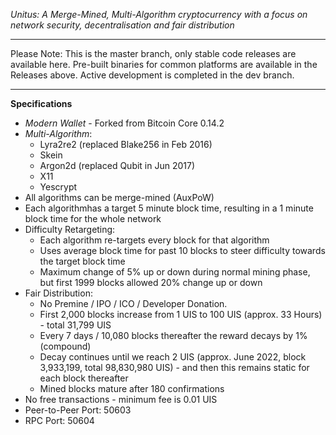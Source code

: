 *Unitus: A Merge-Mined, Multi-Algorithm cryptocurrency with a focus on network security, decentralisation and fair distribution*

---

Please Note: This is the master branch, only stable code releases are available here. Pre-built binaries for common platforms  are available in the Releases above. Active development is completed in the dev branch.

---

**Specifications**

* _Modern Wallet_ - Forked from Bitcoin Core 0.14.2
* _Multi-Algorithm_:
  * Lyra2re2 (replaced Blake256 in Feb 2016)
  * Skein
  * Argon2d (replaced Qubit in Jun 2017)
  * X11
  * Yescrypt
* All algorithms can be merge-mined (AuxPoW)
* Each algorithmhas a target 5 minute block time, resulting in a 1 minute block time for the whole network
* Difficulty Retargeting:
  * Each algorithm re-targets every block for that algorithm
  * Uses average block time for past 10 blocks to steer difficulty towards the target block time
  * Maximum change of 5% up or down during normal mining phase, but first 1999 blocks allowed 20% change up or down
* Fair Distribution:
  * No Premine / IPO / ICO / Developer Donation.
  * First 2,000 blocks increase from 1 UIS to 100 UIS (approx. 33 Hours) - total 31,799 UIS
  * Every 7 days / 10,080 blocks thereafter the reward decays by 1% (compound)
  * Decay continues until we reach 2 UIS (approx. June 2022, block 3,933,199, total 98,830,980 UIS) - and then this remains static for each block thereafter
  * Mined blocks mature after 180 confirmations
* No free transactions - minimum fee is 0.01 UIS
* Peer-to-Peer Port: 50603
* RPC Port: 50604
